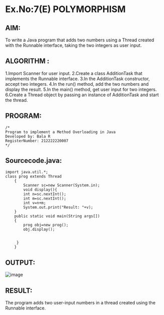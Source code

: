 # Ex.No:7(E)  POLYMORPHISM

## AIM:
To write a Java program that adds two numbers using a Thread created with the Runnable interface, taking the two integers as user input.
## ALGORITHM :
1.Import Scanner for user input.
2.Create a class AdditionTask that implements the Runnable interface.
3.In the AdditionTask constructor, accept two integers.
4.In the run() method, add the two numbers and display the result.
5.In the main() method, get user input for two integers.
6.Create a Thread object by passing an instance of AdditionTask and start the thread.


## PROGRAM:
 ```
/*
Program to implement a Method Overloading in Java
Developed by: Bala R
RegisterNumber: 212222220007
*/
```

## Sourcecode.java:
```
import java.util.*;
class prog extends Thread
    {  
        Scanner sc=new Scanner(System.in);
        void display(){
        int n=sc.nextInt();
        int m=sc.nextInt();
        int v=n+m;
        System.out.print("Result: "+v);
    }
    public static void main(String args[])
    {  
        prog obj=new prog();
        obj.display();
       
     
     }  
    }
```

## OUTPUT:

![image](https://github.com/user-attachments/assets/46a1169c-a90a-48c6-8464-376509978369)


## RESULT:

The program adds two user-input numbers in a thread created using the Runnable interface.



